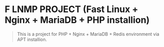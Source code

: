 # F LNMP PROJECT (Fast Linux + Nginx + MariaDB + PHP installion)

> This is a project for PHP + Nginx + MariaDB + Redis environment via APT installion.
